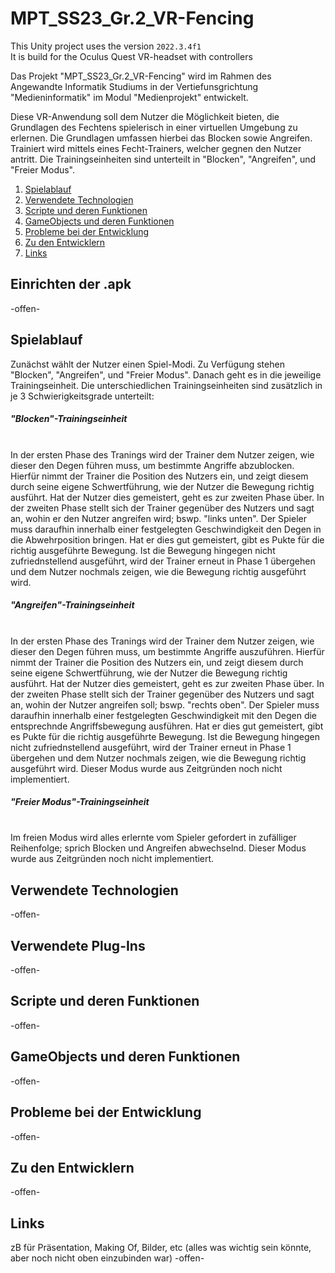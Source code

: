 # MPT_SS23_Gr.2_VR-Fencing
 
This Unity project uses the version `2022.3.4f1`<br>
It is build for the Oculus Quest VR-headset with controllers<br>

Das Projekt "MPT_SS23_Gr.2_VR-Fencing" wird im Rahmen des Angewandte Informatik Studiums in der Vertiefunsgrichtung "Medieninformatik" im Modul "Medienprojekt" entwickelt.

Diese VR-Anwendung soll dem Nutzer die Möglichkeit bieten, die Grundlagen des Fechtens spielerisch in einer virtuellen Umgebung zu erlernen. Die Grundlagen umfassen hierbei das Blocken sowie Angreifen.
Trainiert wird mittels eines Fecht-Trainers, welcher gegnen den Nutzer antritt. Die Trainingseinheiten sind  unterteilt in "Blocken", "Angreifen", und "Freier Modus".

1. [Spielablauf](#spielablauf)
2. [Verwendete Technologien](#verwendete-technologien)
3. [Scripte und deren Funktionen](#scripte-und-deren-funktionen)
4. [GameObjects und deren Funktionen](#gameObjects-und-deren-funktionen)
5. [Probleme bei der Entwicklung](#probleme-bei-der-entwicklung)
6. [Zu den Entwicklern](#zu-den-entwicklern)
7. [Links](#links)

<h2>Einrichten der .apk</h2>
-offen-

<h2>Spielablauf</h2>
Zunächst wählt der Nutzer einen Spiel-Modi. Zu Verfügung stehen "Blocken", "Angreifen", und "Freier Modus". Danach geht es in die jeweilige Trainingseinheit. Die unterschiedlichen Trainingseinheiten sind zusätzlich in je 3 Schwierigkeitsgrade unterteilt:

<h5>"Blocken"-Trainingseinheit</h5><br>
In der ersten Phase des Tranings wird der Trainer dem Nutzer zeigen, wie dieser den Degen führen muss, um bestimmte Angriffe abzublocken. Hierfür nimmt der Trainer die Position des Nutzers ein, und zeigt diesem durch seine eigene Schwertführung, wie der Nutzer die Bewegung richtig ausführt. Hat der Nutzer dies gemeistert, geht es zur zweiten Phase über. 
In der zweiten Phase stellt sich der Trainer gegenüber des Nutzers und sagt an, wohin er den Nutzer angreifen wird; bswp. "links unten". Der Spieler muss daraufhin innerhalb einer festgelegten Geschwindigkeit den Degen in die Abwehrposition bringen. Hat er dies gut gemeistert, gibt es Pukte für die richtig ausgeführte Bewegung. Ist die Bewegung hingegen nicht zufriednstellend ausgeführt, wird der Trainer erneut in Phase 1 übergehen und dem Nutzer nochmals zeigen, wie die Bewegung richtig ausgeführt wird.

<h5>"Angreifen"-Trainingseinheit</h5><br>
In der ersten Phase des Tranings wird der Trainer dem Nutzer zeigen, wie dieser den Degen führen muss, um bestimmte Angriffe auszuführen. Hierfür nimmt der Trainer die Position des Nutzers ein, und zeigt diesem durch seine eigene Schwertführung, wie der Nutzer die Bewegung richtig ausführt. Hat der Nutzer dies gemeistert, geht es zur zweiten Phase über. 
In der zweiten Phase stellt sich der Trainer gegenüber des Nutzers und sagt an, wohin der Nutzer angreifen soll; bswp. "rechts oben". Der Spieler muss daraufhin innerhalb einer festgelegten Geschwindigkeit mit den Degen die entsprechnde Angriffsbewegung ausführen. Hat er dies gut gemeistert, gibt es Pukte für die richtig ausgeführte Bewegung. Ist die Bewegung hingegen nicht zufriednstellend ausgeführt, wird der Trainer erneut in Phase 1 übergehen und dem Nutzer nochmals zeigen, wie die Bewegung richtig ausgeführt wird.
Dieser Modus wurde aus Zeitgründen noch nicht implementiert.

<h5>"Freier Modus"-Trainingseinheit</h5><br>
Im freien Modus wird alles erlernte vom Spieler gefordert in zufälliger Reihenfolge; sprich Blocken und Angreifen abwechselnd.
Dieser Modus wurde aus Zeitgründen noch nicht implementiert.

<h2>Verwendete Technologien</h2>
-offen-

<h2>Verwendete Plug-Ins</h2>
-offen-

<h2>Scripte und deren Funktionen</h2>
-offen-

<h2>GameObjects und deren Funktionen</h2>
-offen-

<h2>Probleme bei der Entwicklung</h2>
-offen-

<h2>Zu den Entwicklern</h2>
-offen-

<h2>Links</h2>
zB für Präsentation, Making Of, Bilder, etc (alles was wichtig sein könnte, aber noch nicht oben einzubinden war)
-offen-



